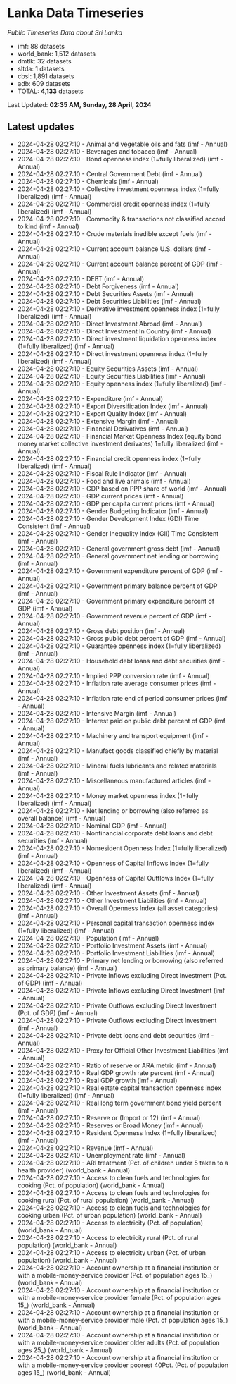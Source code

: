 # Lanka Data Timeseries
*Public Timeseries Data about Sri Lanka*

* imf: 88 datasets
* world_bank: 1,512 datasets
* dmtlk: 32 datasets
* sltda: 1 datasets
* cbsl: 1,891 datasets
* adb: 609 datasets
* TOTAL: **4,133** datasets

Last Updated: **02:35 AM, Sunday, 28 April, 2024**

## Latest updates

* 2024-04-28 02:27:10 - Animal and vegetable oils and fats (imf - Annual)
* 2024-04-28 02:27:10 - Beverages and tobacco (imf - Annual)
* 2024-04-28 02:27:10 - Bond openness index (1=fully liberalized) (imf - Annual)
* 2024-04-28 02:27:10 - Central Government Debt (imf - Annual)
* 2024-04-28 02:27:10 - Chemicals (imf - Annual)
* 2024-04-28 02:27:10 - Collective investment openness index (1=fully liberalized) (imf - Annual)
* 2024-04-28 02:27:10 - Commercial credit openness index (1=fully liberalized) (imf - Annual)
* 2024-04-28 02:27:10 - Commodity & transactions not classified accord to kind (imf - Annual)
* 2024-04-28 02:27:10 - Crude materials inedible except fuels (imf - Annual)
* 2024-04-28 02:27:10 - Current account balance U.S. dollars (imf - Annual)
* 2024-04-28 02:27:10 - Current account balance percent of GDP (imf - Annual)
* 2024-04-28 02:27:10 - DEBT (imf - Annual)
* 2024-04-28 02:27:10 - Debt Forgiveness (imf - Annual)
* 2024-04-28 02:27:10 - Debt Securities Assets (imf - Annual)
* 2024-04-28 02:27:10 - Debt Securities Liabilities (imf - Annual)
* 2024-04-28 02:27:10 - Derivative investment openness index (1=fully liberalized) (imf - Annual)
* 2024-04-28 02:27:10 - Direct Investment Abroad (imf - Annual)
* 2024-04-28 02:27:10 - Direct Investment In Country (imf - Annual)
* 2024-04-28 02:27:10 - Direct investment liquidation openness index (1=fully liberalized) (imf - Annual)
* 2024-04-28 02:27:10 - Direct investment openness index (1=fully liberalized) (imf - Annual)
* 2024-04-28 02:27:10 - Equity Securities Assets (imf - Annual)
* 2024-04-28 02:27:10 - Equity Securities Liabilities (imf - Annual)
* 2024-04-28 02:27:10 - Equity openness index (1=fully liberalized) (imf - Annual)
* 2024-04-28 02:27:10 - Expenditure (imf - Annual)
* 2024-04-28 02:27:10 - Export Diversification Index (imf - Annual)
* 2024-04-28 02:27:10 - Export Quality Index (imf - Annual)
* 2024-04-28 02:27:10 - Extensive Margin (imf - Annual)
* 2024-04-28 02:27:10 - Financial Derivatives (imf - Annual)
* 2024-04-28 02:27:10 - Financial Market Openness Index (equity bond money market collective investment derivates) 1=fully liberalized (imf - Annual)
* 2024-04-28 02:27:10 - Financial credit openness index (1=fully liberalized) (imf - Annual)
* 2024-04-28 02:27:10 - Fiscal Rule Indicator (imf - Annual)
* 2024-04-28 02:27:10 - Food and live animals (imf - Annual)
* 2024-04-28 02:27:10 - GDP based on PPP share of world (imf - Annual)
* 2024-04-28 02:27:10 - GDP current prices (imf - Annual)
* 2024-04-28 02:27:10 - GDP per capita current prices (imf - Annual)
* 2024-04-28 02:27:10 - Gender Budgeting Indicator (imf - Annual)
* 2024-04-28 02:27:10 - Gender Development Index (GDI) Time Consistent (imf - Annual)
* 2024-04-28 02:27:10 - Gender Inequality Index (GII) Time Consistent (imf - Annual)
* 2024-04-28 02:27:10 - General government gross debt (imf - Annual)
* 2024-04-28 02:27:10 - General government net lending or borrowing (imf - Annual)
* 2024-04-28 02:27:10 - Government expenditure percent of GDP (imf - Annual)
* 2024-04-28 02:27:10 - Government primary balance percent of GDP (imf - Annual)
* 2024-04-28 02:27:10 - Government primary expenditure percent of GDP (imf - Annual)
* 2024-04-28 02:27:10 - Government revenue percent of GDP (imf - Annual)
* 2024-04-28 02:27:10 - Gross debt position (imf - Annual)
* 2024-04-28 02:27:10 - Gross public debt percent of GDP (imf - Annual)
* 2024-04-28 02:27:10 - Guarantee openness index (1=fully liberalized) (imf - Annual)
* 2024-04-28 02:27:10 - Household debt loans and debt securities (imf - Annual)
* 2024-04-28 02:27:10 - Implied PPP conversion rate (imf - Annual)
* 2024-04-28 02:27:10 - Inflation rate average consumer prices (imf - Annual)
* 2024-04-28 02:27:10 - Inflation rate end of period consumer prices (imf - Annual)
* 2024-04-28 02:27:10 - Intensive Margin (imf - Annual)
* 2024-04-28 02:27:10 - Interest paid on public debt percent of GDP (imf - Annual)
* 2024-04-28 02:27:10 - Machinery and transport equipment (imf - Annual)
* 2024-04-28 02:27:10 - Manufact goods classified chiefly by material (imf - Annual)
* 2024-04-28 02:27:10 - Mineral fuels lubricants and related materials (imf - Annual)
* 2024-04-28 02:27:10 - Miscellaneous manufactured articles (imf - Annual)
* 2024-04-28 02:27:10 - Money market openness index (1=fully liberalized) (imf - Annual)
* 2024-04-28 02:27:10 - Net lending or borrowing (also referred as overall balance) (imf - Annual)
* 2024-04-28 02:27:10 - Nominal GDP (imf - Annual)
* 2024-04-28 02:27:10 - Nonfinancial corporate debt loans and debt securities (imf - Annual)
* 2024-04-28 02:27:10 - Nonresident Openness Index (1=fully liberalized) (imf - Annual)
* 2024-04-28 02:27:10 - Openness of Capital Inflows Index (1=fully liberalized) (imf - Annual)
* 2024-04-28 02:27:10 - Openness of Capital Outflows Index (1=fully liberalized) (imf - Annual)
* 2024-04-28 02:27:10 - Other Investment Assets (imf - Annual)
* 2024-04-28 02:27:10 - Other Investment Liabilities (imf - Annual)
* 2024-04-28 02:27:10 - Overall Openness Index (all asset categories) (imf - Annual)
* 2024-04-28 02:27:10 - Personal capital transaction openness index (1=fully liberalized) (imf - Annual)
* 2024-04-28 02:27:10 - Population (imf - Annual)
* 2024-04-28 02:27:10 - Portfolio Investment Assets (imf - Annual)
* 2024-04-28 02:27:10 - Portfolio Investment Liabilities (imf - Annual)
* 2024-04-28 02:27:10 - Primary net lending or borrowing (also referred as primary balance) (imf - Annual)
* 2024-04-28 02:27:10 - Private Inflows excluding Direct Investment (Pct. of GDP) (imf - Annual)
* 2024-04-28 02:27:10 - Private Inflows excluding Direct Investment (imf - Annual)
* 2024-04-28 02:27:10 - Private Outflows excluding Direct Investment (Pct. of GDP) (imf - Annual)
* 2024-04-28 02:27:10 - Private Outflows excluding Direct Investment (imf - Annual)
* 2024-04-28 02:27:10 - Private debt loans and debt securities (imf - Annual)
* 2024-04-28 02:27:10 - Proxy for Official Other Investment Liabilities (imf - Annual)
* 2024-04-28 02:27:10 - Ratio of reserve or ARA metric (imf - Annual)
* 2024-04-28 02:27:10 - Real GDP growth rate percent (imf - Annual)
* 2024-04-28 02:27:10 - Real GDP growth (imf - Annual)
* 2024-04-28 02:27:10 - Real estate capital transaction openness index (1=fully liberalized) (imf - Annual)
* 2024-04-28 02:27:10 - Real long term government bond yield percent (imf - Annual)
* 2024-04-28 02:27:10 - Reserve or (Import or 12) (imf - Annual)
* 2024-04-28 02:27:10 - Reserves or Broad Money (imf - Annual)
* 2024-04-28 02:27:10 - Resident Openness Index (1=fully liberalized) (imf - Annual)
* 2024-04-28 02:27:10 - Revenue (imf - Annual)
* 2024-04-28 02:27:10 - Unemployment rate (imf - Annual)
* 2024-04-28 02:27:10 - ARI treatment (Pct. of children under 5 taken to a health provider) (world_bank - Annual)
* 2024-04-28 02:27:10 - Access to clean fuels and technologies for cooking (Pct. of population) (world_bank - Annual)
* 2024-04-28 02:27:10 - Access to clean fuels and technologies for cooking rural (Pct. of rural population) (world_bank - Annual)
* 2024-04-28 02:27:10 - Access to clean fuels and technologies for cooking urban (Pct. of urban population) (world_bank - Annual)
* 2024-04-28 02:27:10 - Access to electricity (Pct. of population) (world_bank - Annual)
* 2024-04-28 02:27:10 - Access to electricity rural (Pct. of rural population) (world_bank - Annual)
* 2024-04-28 02:27:10 - Access to electricity urban (Pct. of urban population) (world_bank - Annual)
* 2024-04-28 02:27:10 - Account ownership at a financial institution or with a mobile-money-service provider (Pct. of population ages 15_) (world_bank - Annual)
* 2024-04-28 02:27:10 - Account ownership at a financial institution or with a mobile-money-service provider female (Pct. of population ages 15_) (world_bank - Annual)
* 2024-04-28 02:27:10 - Account ownership at a financial institution or with a mobile-money-service provider male (Pct. of population ages 15_) (world_bank - Annual)
* 2024-04-28 02:27:10 - Account ownership at a financial institution or with a mobile-money-service provider older adults (Pct. of population ages 25_) (world_bank - Annual)
* 2024-04-28 02:27:10 - Account ownership at a financial institution or with a mobile-money-service provider poorest 40Pct. (Pct. of population ages 15_) (world_bank - Annual)